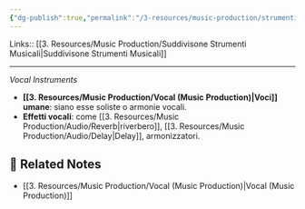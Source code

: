 ```yaml
---
{"dg-publish":true,"permalink":"/3-resources/music-production/strumenti-vocali/"}
---
```


Links:: [[3. Resources/Music Production/Suddivisone Strumenti Musicali\|Suddivisone Strumenti Musicali]]

---
_Vocal Instruments_

   - **[[3. Resources/Music Production/Vocal (Music Production)\|Voci]] umane**: siano esse soliste o armonie vocali.
   - **Effetti vocali**: come [[3. Resources/Music Production/Audio/Reverb\|riverbero]], [[3. Resources/Music Production/Audio/Delay\|Delay]], armonizzatori.





## 🔗 Related Notes

- [[3. Resources/Music Production/Vocal (Music Production)\|Vocal (Music Production)]]
